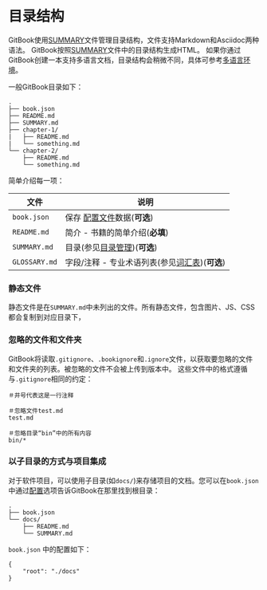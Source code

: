 # 目录结构

GitBook使用[SUMMARY](pages.md)文件管理目录结构，文件支持Markdown和Asciidoc两种语法。
GitBook按照[SUMMARY](pages.md)文件中的目录结构生成HTML。
如果你通过GitBook创建一本支持多语言文档，目录结构会稍微不同，具体可参考[多语言环境](languages.md)。

一般GitBook目录如下：

```
.
├── book.json
├── README.md
├── SUMMARY.md
├── chapter-1/
|   ├── README.md
|   └── something.md
└── chapter-2/
    ├── README.md
    └── something.md
```


简单介绍每一项：

|文件|说明|
| -------- | ----------- |
| `book.json` | 保存 [配置文件](config.md)数据(__可选__)|
| `README.md` |简介 - 书籍的简单介绍(**必填**)|
| `SUMMARY.md` |目录(参见[目录管理](pages.md))(__可选__)|
| `GLOSSARY.md` |字段/注释 - 专业术语列表(参见[词汇表](lexicon.md))(__可选__)|

### 静态文件

静态文件是在`SUMMARY.md`中未列出的文件。所有静态文件，包含图片、JS、CSS都会复制到对应目录下，

### 忽略的文件和文件夹

GitBook将读取`.gitignore`、`.bookignore`和`.ignore`文件，以获取要忽略的文件和文件夹的列表。被忽略的文件不会被上传到版本中。
这些文件中的格式遵循与`.gitignore`相同的约定：

```
＃井号代表这是一行注释

＃忽略文件test.md
test.md

＃忽略目录“bin”中的所有内容
bin/*
```

### 以子目录的方式与项目集成

对于软件项目，可以使用子目录(如`docs/`)来存储项目的文档。您可以在`book.json`中通过[配置](config.md)选项告诉GitBook在那里找到根目录：


```
.
├── book.json
└── docs/
    ├── README.md
    └── SUMMARY.md
```


`book.json` 中的配置如下：

```
{
    "root": "./docs"
}
```
